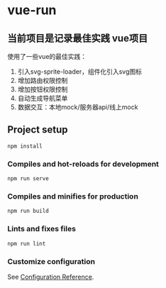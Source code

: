 # vue-run

## 当前项目是记录最佳实践 vue项目 ##

使用了一些vue的最佳实践：
1. 引入svg-sprite-loader，组件化引入svg图标
2. 增加路由权限控制
3. 增加按钮权限控制
4. 自动生成导航菜单
5. 数据交互：本地mock/服务器api/线上mock

## Project setup
```
npm install
```

### Compiles and hot-reloads for development
```
npm run serve
```

### Compiles and minifies for production
```
npm run build
```

### Lints and fixes files
```
npm run lint
```

### Customize configuration
See [Configuration Reference](https://cli.vuejs.org/config/).
